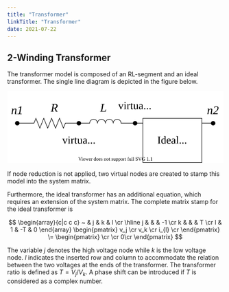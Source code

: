 ```yaml
---
title: "Transformer"
linkTitle: "Transformer"
date: 2021-07-22
---
```


## 2-Winding Transformer
The transformer model is composed of an RL-segment and an ideal transformer.
The single line diagram is depicted in the figure below.

![Transformer](electrical_transformer.svg)

If node reduction is not applied, two virtual nodes are created to stamp this model into the system matrix.

Furthermore, the ideal transformer has an additional equation, which requires an extension of the system matrix.
The complete matrix stamp for the ideal transformer is 

$$
\begin{array}{c|c c c}
  ~ & j & k & l \cr
  \hline
  j &  &  & -1 \cr
  k &  &  & T \cr
  l & 1 & -T & 0
\end{array}
\begin{pmatrix}
v_j \cr
v_k \cr
i_{l} \cr
\end{pmatrix}
\=
\begin{pmatrix}
  \cr
  \cr
  0\cr
\end{pmatrix} 
$$

The variable $j$ denotes the high voltage node while $k$ is the low voltage node.
$l$ indicates the inserted row and column to accommodate the relation between the two voltages at the ends of the transformer.
The transformer ratio is defined as $T = V_{j} / V_{k}$.
A phase shift can be introduced if $T$ is considered as a complex number.